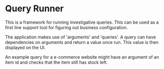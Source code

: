 # Query Runner

This is a framework for running investigative queries.
This can be used as a first line support tool for figuring out business configuration.

The application makes use of 'arguments' and 'queries'.
A query can have dependencies on arguments and return a value once run.
This value is then displayed on the UI.

An example query for a e-commerce website might have an argument of an item id and checks that the item still has stock left.